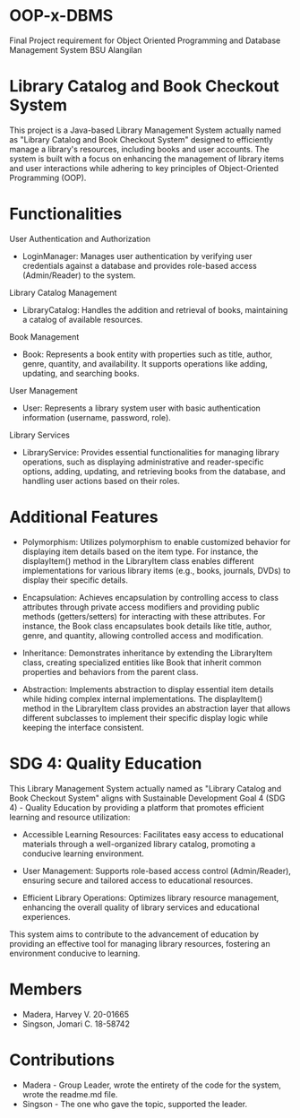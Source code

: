 # OOP-x-DBMS

Final Project requirement for Object Oriented Programming and Database Management System BSU Alangilan


# Library Catalog and Book Checkout System
This project is a Java-based Library Management System actually named as "Library Catalog and Book Checkout System" designed to efficiently manage a library's resources, including books and user accounts. The system is built with a focus on enhancing the management of library items and user interactions while adhering to key principles of Object-Oriented Programming (OOP).


# Functionalities
User Authentication and Authorization

* LoginManager: Manages user authentication by verifying user credentials against a database and provides role-based access (Admin/Reader) to the system.

Library Catalog Management

* LibraryCatalog: Handles the addition and retrieval of books, maintaining a catalog of available resources.

Book Management

* Book: Represents a book entity with properties such as title, author, genre, quantity, and availability. It supports operations like adding, updating, and searching books.

User Management

* User: Represents a library system user with basic authentication information (username, password, role).

Library Services

* LibraryService: Provides essential functionalities for managing library operations, such as displaying administrative and reader-specific options, adding, updating, and retrieving books from the database, and handling user actions based on their roles.

# Additional Features

* Polymorphism: Utilizes polymorphism to enable customized behavior for displaying item details based on the item type. For instance, the displayItem() method in the LibraryItem class enables different implementations for various library items (e.g., books, journals, DVDs) to display their specific details.

* Encapsulation: Achieves encapsulation by controlling access to class attributes through private access modifiers and providing public methods (getters/setters) for interacting with these attributes. For instance, the Book class encapsulates book details like title, author, genre, and quantity, allowing controlled access and modification.

* Inheritance: Demonstrates inheritance by extending the LibraryItem class, creating specialized entities like Book that inherit common properties and behaviors from the parent class.

* Abstraction: Implements abstraction to display essential item details while hiding complex internal implementations. The displayItem() method in the LibraryItem class provides an abstraction layer that allows different subclasses to implement their specific display logic while keeping the interface consistent.

# SDG 4: Quality Education

This Library Management System actually named as "Library Catalog and Book Checkout System" aligns with Sustainable Development Goal 4 (SDG 4) - Quality Education by providing a platform that promotes efficient learning and resource utilization:

* Accessible Learning Resources: Facilitates easy access to educational materials through a well-organized library catalog, promoting a conducive learning environment.

* User Management: Supports role-based access control (Admin/Reader), ensuring secure and tailored access to educational resources.

* Efficient Library Operations: Optimizes library resource management, enhancing the overall quality of library services and educational experiences.

This system aims to contribute to the advancement of education by providing an effective tool for managing library resources, fostering an environment conducive to learning.

# Members
* Madera, Harvey V.     20-01665
* Singson, Jomari C.    18-58742

# Contributions
* Madera - Group Leader, wrote the entirety of the code for the system, wrote the readme.md file.
* Singson - The one who gave the topic, supported the leader.
